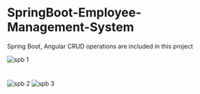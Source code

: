 # SpringBoot-Employee-Management-System
Spring Boot, Angular CRUD operations are included in this project


![spb 1](https://user-images.githubusercontent.com/63692107/127669859-fb0cfe9e-e524-437b-8102-81985567c996.PNG)
#

![spb 2](https://user-images.githubusercontent.com/63692107/127669889-1d551edf-77b1-4368-8cfa-4e99ad3c0ad6.PNG)
![spb 3](https://user-images.githubusercontent.com/63692107/127669906-324a7896-0c50-4fa4-905c-62be0150b755.PNG)
